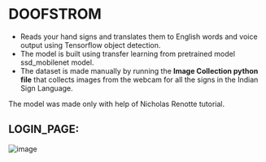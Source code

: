 # DOOFSTROM
* Reads your hand signs and translates them to English words and voice output using Tensorflow object detection.<br/>
* The model is built using transfer learning from pretrained model ssd_mobilenet model.<br/>
* The dataset is made manually by running the **Image Collection python file** that collects images from the webcam for all the signs in the Indian Sign Language. 

The model was made only with help of Nicholas Renotte tutorial.

## LOGIN_PAGE:

![image](https://user-images.githubusercontent.com/104593776/197589254-91674047-65b7-466d-8d95-d6d4b391098f.png)




